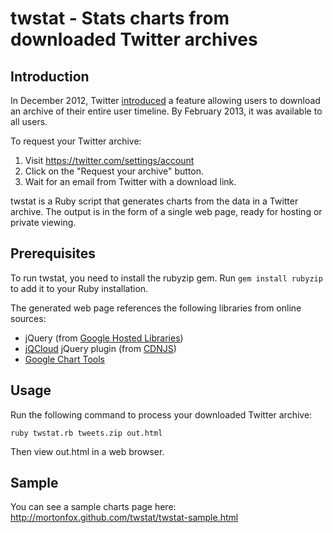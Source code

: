 # twstat - Stats charts from downloaded Twitter archives

## Introduction

In December 2012, Twitter [introduced](http://blog.twitter.com/2012/12/your-twitter-archive.html) a feature allowing users to download an archive of their entire user timeline. By February 2013, it was available to all users. 

To request your Twitter archive:

1. Visit https://twitter.com/settings/account
1. Click on the "Request your archive" button.
1. Wait for an email from Twitter with a download link.

twstat is a Ruby script that generates charts from the data in a Twitter archive. The output is in the form of a single web page, ready for hosting or private viewing.

## Prerequisites

To run twstat, you need to install the rubyzip gem. Run `gem install rubyzip` to add it to your Ruby installation.

The generated web page references the following libraries from online sources:
* jQuery (from [Google Hosted Libraries](https://developers.google.com/speed/libraries/))
* [jQCloud](https://github.com/lucaong/jQCloud) jQuery plugin (from [CDNJS](http://cdnjs.com/))
* [Google Chart Tools](https://developers.google.com/chart/)

## Usage

Run the following command to process your downloaded Twitter archive: 

    ruby twstat.rb tweets.zip out.html
       
Then view out.html in a web browser.

## Sample

You can see a sample charts page here: http://mortonfox.github.com/twstat/twstat-sample.html

